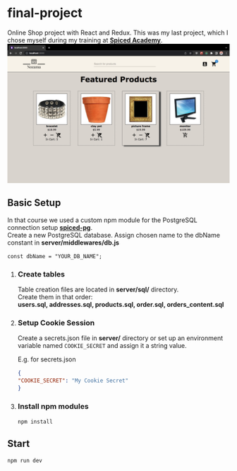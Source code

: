 # final-project
Online Shop project with React and Redux. This was my last project, which I chose myself during my training at **[Spiced Academy](https://www.spiced-academy.com/)**.
![Project picture](https://raw.githubusercontent.com/sTa42/final-project/master/project_pictures/example_pic.png)

## Basic Setup
In that course we used a custom npm module for the PostgreSQL connection setup **[spiced-pg](https://www.npmjs.com/package/spiced-pg)**.  
Create a new PostgreSQL database. Assign chosen name to the dbName constant in **server/middlewares/db.js**
```JS
const dbName = "YOUR_DB_NAME";
```

1. ### Create tables
    Table creation files are located in **server/sql/** directory.  
    Create them in that order:  
    **users.sql, addresses.sql, products.sql, order.sql, orders_content.sql**

2. ### Setup Cookie Session
    Create a secrets.json file in **server/** directory or 
    set up an environment variable named `COOKIE_SECRET` and assign it a string value.  
    
    E.g. for secrets.json
    ```JSON
    {
    "COOKIE_SECRET": "My Cookie Secret"
    }
    ```

3. ### Install npm modules
    ```console
    npm install
    ```

## Start
```console
npm run dev
```
